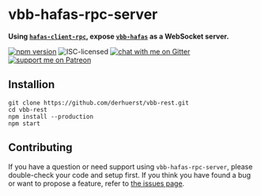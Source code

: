 # vbb-hafas-rpc-server

**Using [`hafas-client-rpc`](https://github.com/derhuerst/hafas-client-rpc), expose [`vbb-hafas`](https://github.com/derhuerst/vbb-hafas) as a WebSocket server.**

[![npm version](https://img.shields.io/npm/v/vbb-hafas-rpc-server.svg)](https://www.npmjs.com/package/vbb-hafas-rpc-server)
![ISC-licensed](https://img.shields.io/github/license/derhuerst/vbb-hafas-rpc-server.svg)
[![chat with me on Gitter](https://img.shields.io/badge/chat%20with%20me-on%20gitter-512e92.svg)](https://gitter.im/derhuerst)
[![support me on Patreon](https://img.shields.io/badge/support%20me-on%20patreon-fa7664.svg)](https://patreon.com/derhuerst)


## Installion

```
git clone https://github.com/derhuerst/vbb-rest.git
cd vbb-rest
npm install --production
npm start
```


## Contributing

If you have a question or need support using `vbb-hafas-rpc-server`, please double-check your code and setup first. If you think you have found a bug or want to propose a feature, refer to [the issues page](https://github.com/derhuerst/vbb-hafas-rpc-server/issues).
